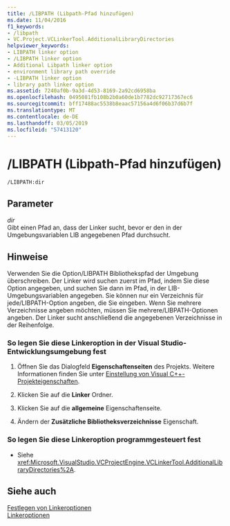 ```yaml
---
title: /LIBPATH (Libpath-Pfad hinzufügen)
ms.date: 11/04/2016
f1_keywords:
- /libpath
- VC.Project.VCLinkerTool.AdditionalLibraryDirectories
helpviewer_keywords:
- LIBPATH linker option
- /LIBPATH linker option
- Additional Libpath linker option
- environment library path override
- -LIBPATH linker option
- library path linker option
ms.assetid: 7240af0b-9a3d-4d53-8169-2a92cd6958ba
ms.openlocfilehash: 0495081fb108b2b0a60de1b7782dc92717367ec6
ms.sourcegitcommit: bff17488ac5538b8eaac57156a4d6f06b37d6b7f
ms.translationtype: MT
ms.contentlocale: de-DE
ms.lasthandoff: 03/05/2019
ms.locfileid: "57413120"
---
```

# <a name="libpath-additional-libpath"></a>/LIBPATH (Libpath-Pfad hinzufügen)

```
/LIBPATH:dir
```

## <a name="parameters"></a>Parameter

*dir*<br/>
Gibt einen Pfad an, dass der Linker sucht, bevor er den in der Umgebungsvariablen LIB angegebenen Pfad durchsucht.

## <a name="remarks"></a>Hinweise

Verwenden Sie die Option/LIBPATH Bibliothekspfad der Umgebung überschreiben. Der Linker wird suchen zuerst im Pfad, indem Sie diese Option angegeben, und suchen Sie dann im Pfad, in der LIB-Umgebungsvariablen angegeben. Sie können nur ein Verzeichnis für jede/LIBPATH-Option angeben, die Sie eingeben. Wenn Sie mehrere Verzeichnisse angeben möchten, müssen Sie mehrere/LIBPATH-Optionen angeben. Der Linker sucht anschließend die angegebenen Verzeichnisse in der Reihenfolge.

### <a name="to-set-this-linker-option-in-the-visual-studio-development-environment"></a>So legen Sie diese Linkeroption in der Visual Studio-Entwicklungsumgebung fest

1. Öffnen Sie das Dialogfeld **Eigenschaftenseiten** des Projekts. Weitere Informationen finden Sie unter [Einstellung von Visual C++-Projekteigenschaften](../../ide/working-with-project-properties.md).

1. Klicken Sie auf die **Linker** Ordner.

1. Klicken Sie auf die **allgemeine** Eigenschaftenseite.

1. Ändern der **Zusätzliche Bibliotheksverzeichnisse** Eigenschaft.

### <a name="to-set-this-linker-option-programmatically"></a>So legen Sie diese Linkeroption programmgesteuert fest

- Siehe <xref:Microsoft.VisualStudio.VCProjectEngine.VCLinkerTool.AdditionalLibraryDirectories%2A>.

## <a name="see-also"></a>Siehe auch

[Festlegen von Linkeroptionen](../../build/reference/setting-linker-options.md)<br/>
[Linkeroptionen](../../build/reference/linker-options.md)
